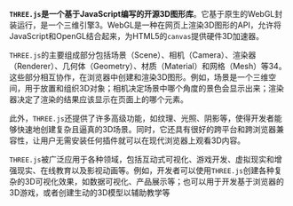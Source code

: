 **`THREE.js`是一个基于JavaScript编写的开源3D图形库**。它基于原生的WebGL封装运行，是一个三维引擎3。WebGL是一种在网页上渲染3D图形的API，允许将JavaScript和OpenGL结合起来，为HTML5的`canvas`提供硬件3D加速器。

`THREE.js`的主要组成部分包括场景（Scene）、相机（Camera）、渲染器（Renderer）、几何体（Geometry）、材质（Material）和网格（Mesh）等34。这些部分相互协作，在浏览器中创建和渲染3D图形。例如，场景是一个三维空间，用于放置和组织3D对象；相机决定场景中哪个角度的景色会显示出来；渲染器决定了渲染的结果应该显示在页面上的哪个元素。

此外，`THREE.js`还提供了许多高级功能，如纹理、光照、阴影等，使得开发者能够快速地创建复杂且逼真的3D场景。同时，它还具有很好的跨平台和跨浏览器兼容性，让用户无需安装任何插件就可以在现代浏览器上观看3D内容。

`THREE.js`被广泛应用于各种领域，包括互动式可视化、游戏开发、虚拟现实和增强现实、在线教育以及影视动画等。例如，开发者可以使用`THREE.js`创建各种复杂的3D可视化效果，如数据可视化、产品展示等；也可以用于开发基于浏览器的3D游戏，或者创建生动的3D模型以辅助教学等
